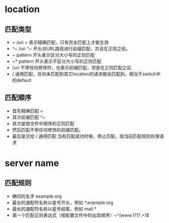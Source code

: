 # location
## 匹配类型
- = /uri	= 表示精确匹配，只有完全匹配上才能生效
- ^~ /uri	^~ 开头对URL路径进行前缀匹配，并且在正则之前。
- ~ pattern	开头表示区分大小写的正则匹配
- ~* pattern	开头表示不区分大小写的正则匹配
- /uri	不带任何修饰符，也表示前缀匹配，但是在正则匹配之后
- /	通用匹配，任何未匹配到其它location的请求都会匹配到，相当于switch中的default

## 匹配顺序
- 首先精确匹配 =
- 其次前缀匹配 ^~
- 其次是按文件中顺序的正则匹配
- 然后匹配不带任何修饰的前缀匹配。
- 最后是交给 / 通用匹配
当有匹配成功时候，停止匹配，按当前匹配规则处理请求

# server name
## 匹配规则
- 确切的名字 example.org
- 最长的通配符名称以星号开头，例如 *.example.org
- 最长的通配符名称以星号结尾，例如 mail.*
- 第一个匹配正则表达式（按配置文件中的出现顺序）~^(www\.)?(?<domain>.+)$